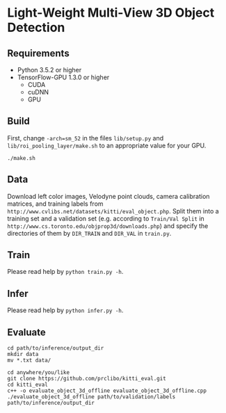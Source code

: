 # Light-Weight Multi-View 3D Object Detection

## Requirements
* Python 3.5.2 or higher
* TensorFlow-GPU 1.3.0 or higher
    * CUDA
    * cuDNN
    * GPU

## Build
First, change `-arch=sm_52` in the files `lib/setup.py` and `lib/roi_pooling_layer/make.sh` to an appropriate value for your GPU.
```
./make.sh
```

## Data
Download left color images, Velodyne point clouds, camera calibration matrices, and training labels
from `http://www.cvlibs.net/datasets/kitti/eval_object.php`.
Split them into a training set and a validation set (e.g. according to `Train/Val Split` in `http://www.cs.toronto.edu/objprop3d/downloads.php`)
and specify the directories of them by `DIR_TRAIN` and `DIR_VAL` in `train.py`.

## Train
Please read help by `python train.py -h`.

## Infer
Please read help by `python infer.py -h`.

## Evaluate
```
cd path/to/inference/output_dir
mkdir data
mv *.txt data/

cd anywhere/you/like
git clone https://github.com/prclibo/kitti_eval.git
cd kitti_eval
c++ -o evaluate_object_3d_offline evaluate_object_3d_offline.cpp
./evaluate_object_3d_offline path/to/validation/labels path/to/inference/output_dir
```
